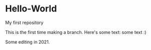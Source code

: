 # Hello-World
My first repository

This is the first time making a branch. 
Here's some text: some text :)

Some editing in 2021.
